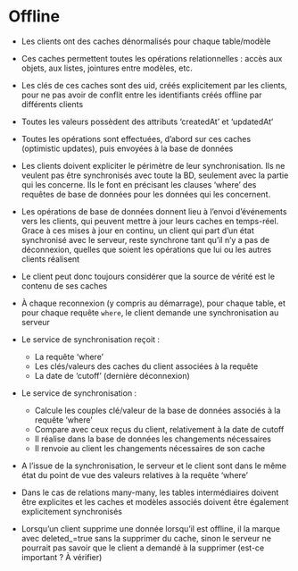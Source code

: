 # Offline

- Les clients ont des caches dénormalisés pour chaque table/modèle
- Ces caches permettent toutes les opérations relationnelles : accès aux objets, aux listes, jointures entre modèles, etc.
- Les clés de ces caches sont des uid, créés explicitement par les clients, pour ne pas avoir de conflit entre les identifiants créés offline par différents clients
- Toutes les valeurs possèdent des attributs ‘createdAt’ et ‘updatedAt’
- Toutes les opérations sont effectuées, d’abord sur ces caches (optimistic updates), puis envoyées à la base de données
- Les clients doivent expliciter le périmètre de leur synchronisation. Ils ne veulent pas être synchronisés avec toute la BD, seulement avec la partie qui les concerne. Ils le font en précisant les clauses ‘where’ des requêtes de base de données pour les données qui les concernent.
- Les opérations de base de données donnent lieu à l’envoi d’événements vers les clients, qui peuvent mettre à jour leurs caches en temps-réel. Grace à ces mises à jour en continu, un client qui part d’un état synchronisé avec le serveur, reste synchrone tant qu’il n’y a pas de déconnexion, quelles que soient les opérations que lui ou les autres clients réalisent
- Le client peut donc toujours considérer que la source de vérité est le contenu de ses caches

- À chaque reconnexion (y compris au démarrage), pour chaque table, et pour chaque requête `where`, le client demande une synchronisation au serveur
- Le service de synchronisation reçoit :
    - La requête ‘where’
    - Les clés/valeurs des caches du client associées à la requête
    - La date de ‘cutoff’ (dernière déconnexion)
- Le service de synchronisation :
    - Calcule les couples clé/valeur de la base de données associés à la requête ‘where’
    - Compare avec ceux reçus du client, relativement à la date de cutoff
    - Il réalise dans la base de données les changements nécessaires
    - Il renvoie au client les changements nécessaires de son cache
- A l’issue de la synchronisation, le serveur et le client sont dans le même état du point de vue des valeurs relatives à la requête ‘where’

- Dans le cas de relations many-many, les tables intermédiaires doivent être explicites et les caches et modèles associés doivent être également explicitement synchronisés 

- Lorsqu’un client supprime une donnée lorsqu’il est offline, il la marque avec deleted_=true sans la supprimer du cache, sinon le serveur ne pourrait pas savoir que le client a demandé à la supprimer (est-ce important ? À vérifier)

